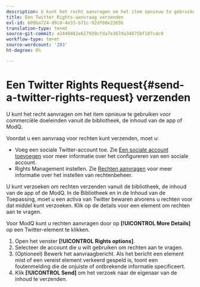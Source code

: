 ```yaml
---
description: U kunt het recht aanvragen om het item opnieuw te gebruiken voor commerciële doeleinden vanuit de bibliotheek, de inhoud van de app of ModQ.
title: Een Twitter Rights-aanvraag verzenden
exl-id: 609ba724-d9c8-4e33-b71c-92df08e2265b
translation-type: tm+mt
source-git-commit: a2449482e617939cfda7e367da34875bf187c4c9
workflow-type: tm+mt
source-wordcount: '203'
ht-degree: 0%

---
```


# Een Twitter Rights Request{#send-a-twitter-rights-request} verzenden

U kunt het recht aanvragen om het item opnieuw te gebruiken voor commerciële doeleinden vanuit de bibliotheek, de inhoud van de app of ModQ.

Voordat u een aanvraag voor rechten kunt verzenden, moet u:

* Voeg een sociale Twitter-account toe. Zie [Een sociale account toevoegen](../c-users-creating-accounts-with-studio-access/t-configure-social-accout-instagram/t-configure-social-accout-instagram.md#t_configure_social_accout_instagram) voor meer informatie over het configureren van een sociale account.
* Rights Management instellen. Zie [Rechten aanvragen](../c-how-requesting-rights-works/c-how-requesting-rights-works.md#c_how_requesting_rights_works) voor meer informatie over het instellen van rechtenbeheer.

U kunt verzoeken om rechten verzenden vanuit de bibliotheek, de inhoud van de app of de ModQ. In de Bibliotheek en in de Inhoud van de Toepassing, moet u een activa van Twitter bewaren alvorens u rechten voor dat middel kunt verzoeken. Klik op de details voor een element om rechten aan te vragen.

Voor ModQ kunt u rechten aanvragen door op **[!UICONTROL More Details]** op een Twitter-element te klikken.

1. Open het venster **[!UICONTROL Rights options]**.
1. Selecteer de account die u wilt gebruiken om rechten aan te vragen.
1. (Optioneel) Bewerk het aanvraagbericht. Als het bericht een element mist of een vereist element verkeerd gespeld is, toont een foutenmelding die de onjuiste of ontbrekende informatie specificeert.
1. Klik **[!UICONTROL Send]** om het verzoek naar de eigenaar van de inhoud te verzenden.

